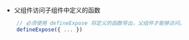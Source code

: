 <!--
 * @Date: 2022-08-07
 * @Author: 马晓川 maxc@dustess.com
 * @LastEditors: 马晓川 maxc@dustess.com
 * @LastEditTime: 2022-08-07
-->
* 父组件访问子组件中定义的函数
```javascript
    // 必须使用 defineExpose 将定义的函数导出，父组件才能够访问。
    defineExpose({ ... })
```
